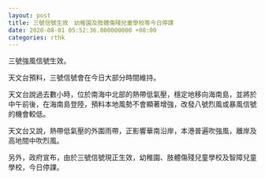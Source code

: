 ```yaml
---
layout: post
title: 三號信號生效　幼稚園及肢體傷殘兒童學校等今日停課
date: 2020-08-01 05:52:36.000000000 +08:00
categories: rthk
---
```


三號強風信號生效。

天文台預料，三號信號會在今日大部分時間維持。

天文台說過去數小時，位於南海中北部的熱帶低氣壓，穩定地移向海南島，並將於中午前後，在海南島登陸，預料本地風勢不會顯著增強，改發八號烈風或暴風信號的機會較低。

天文台又說，熱帶低氣壓的外圍雨帶，正影響華南沿岸，本港普遍吹強風，離岸及高地間中吹烈風。

另外，政府宣布，由於三號信號現正生效，幼稚園、肢體傷殘兒童學校及智障兒童學校，今日停課。
